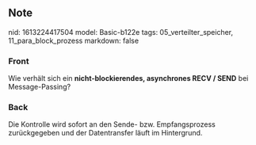 ## Note
nid: 1613224417504
model: Basic-b122e
tags: 05_verteilter_speicher, 11_para_block_prozess
markdown: false

### Front
Wie verhält sich ein <b>nicht-blockierendes, asynchrones RECV / SEND</b> bei Message-Passing?

### Back
Die Kontrolle wird sofort an den Sende- bzw. Empfangsprozess zurückgegeben und der Datentransfer läuft im Hintergrund.
